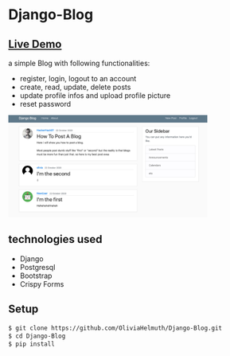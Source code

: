 # Django-Blog

## <a href="https://olivia-helmuth-django-blog.herokuapp.com/" target="_blank">Live Demo</a>

a simple Blog with following functionalities:
* register, login, logout to an account
* create, read, update, delete posts
* update profile infos and upload profile picture
* reset password


<img src="./Blog/blog_app/static/blog_app/readme_pic.jpg" width=400>

## technologies used 
* Django
* Postgresql
* Bootstrap
* Crispy Forms

## Setup
``` shell
$ git clone https://github.com/OliviaHelmuth/Django-Blog.git
$ cd Django-Blog
$ pip install
```
